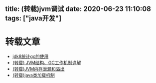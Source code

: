 title: (转载)jvm调试
date: 2020-06-23 11:10:08
tags: ["java开发"]
---------
# 转载文章

* [jdk8统计gc的使用](https://blog.csdn.net/weixin_42697074/article/details/105539619)
* [(转载) JVM结构、GC工作机制详解 ](http://blog.csdn.net/tonytfjing/article/details/44278233)
* [(转载)JVM内存泄漏和溢出 ](http://blog.csdn.net/buutterfly/article/details/6617375)
* [(转载)java类加载机制](http://www.cnblogs.com/panxuejun/p/5875481.html)